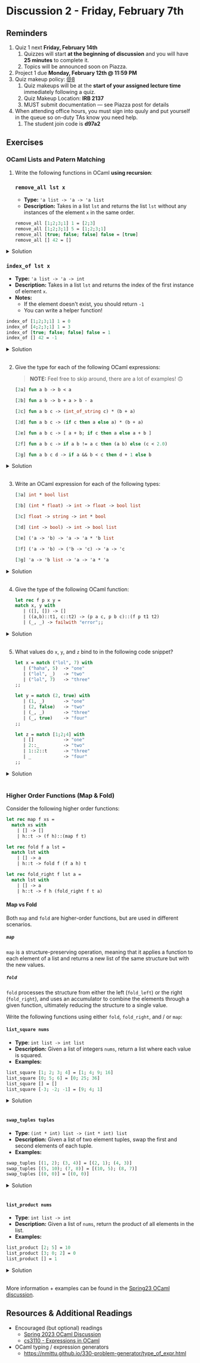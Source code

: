 # Discussion 2 - Friday, February 7th

## Reminders

1. Quiz 1 next **Friday, February 14th**
   1. Quizzes will start **at the beginning of discussion** and you will have **25 minutes** to complete it.
   1. Topics will be announced soon on Piazza.
3. Project 1 due **Monday, February 12th @ 11:59 PM**
4. Quiz makeup policy: [@8](https://piazza.com/class/m6687mvdhig1iw/post/8)
   1. Quiz makeups will be at the **start of your assigned lecture time** immediately following a quiz.
   1. Quiz Makeup Location: **IRB 2137**
   1. MUST submit documentation — see Piazza post for details
5. When attending office hours, you must sign into quuly and put yourself in the queue so on-duty TAs know you need help.
    1. The student join code is **d97a2**    


## Exercises

### OCaml Lists and Patern Matching
1. Write the following functions in OCaml **using recursion**:

   ### `remove_all lst x`

   - **Type:** `'a list -> 'a -> 'a list`
   - **Description:** Takes in a list `lst` and returns the list `lst` without any instances of the element `x` in the same order.

   ```ocaml
   remove_all [1;2;3;1] 1 = [2;3]
   remove_all [1;2;3;1] 5 = [1;2;3;1]
   remove_all [true; false; false] false = [true]
   remove_all [] 42 = []
   ```

<details>
    <summary>Solution</summary>

    let rec remove_all lst x = match lst with
        | [] -> []
        | h::t -> if x = h then (remove_all t x) else h::(remove_all t x);;
    
</details>

   ### `index_of lst x`

   - **Type:** `'a list -> 'a -> int`
   - **Description:** Takes in a list `lst` and returns the index of the first instance of element `x`.
   - **Notes:**
     - If the element doesn't exist, you should return `-1`
     - You can write a helper function!

   ```ocaml
   index_of [1;2;3;1] 1 = 0
   index_of [4;2;3;1] 1 = 3
   index_of [true; false; false] false = 1
   index_of [] 42 = -1
   ```

<details>
    <summary>Solution</summary>
    
    let index_of lst x = 
        let rec helper lst x i = match lst with
        | [] -> -1
        | h::t -> if x = h then i else (helper t x (i + 1)) 
    in helper lst x 0;;
</details>
<br>

2. Give the type for each of the following OCaml expressions:

   > **NOTE:** Feel free to skip around, there are a lot of examples! 🙃

   ```ocaml
   [2a] fun a b -> b < a

   [2b] fun a b -> b + a > b - a

   [2c] fun a b c -> (int_of_string c) * (b + a)

   [2d] fun a b c -> (if c then a else a) * (b + a)

   [2e] fun a b c -> [ a + b; if c then a else a + b ]

   [2f] fun a b c -> if a b != a c then (a b) else (c < 2.0)

   [2g] fun a b c d -> if a && b < c then d + 1 else b
   ```

<details>
    <summary>Solution</summary>
    
    [2a] 'a -> 'a -> bool

    [2b] int -> int -> bool

    [2c] int -> int -> string -> int

    [2d] int -> int -> bool -> int

    [2e] int -> int -> bool -> int list

    [2f] (float -> bool) -> float -> float -> bool

    [2g] bool -> int -> int -> int -> int
</details>
<br>

3. Write an OCaml expression for each of the following types:

   ```ocaml
   [3a] int * bool list

   [3b] (int * float) -> int -> float -> bool list

   [3c] float -> string -> int * bool

   [3d] (int -> bool) -> int -> bool list

   [3e] ('a -> 'b) -> 'a -> 'a * 'b list

   [3f] ('a -> 'b) -> ('b -> 'c) -> 'a -> 'c

   [3g] 'a -> 'b list -> 'a -> 'a * 'a
   ```

<details>
    <summary>Solution</summary>
    
    [3a] (1, [true])
    (* NOTE: same thing as `int * (bool list)` *)

    [3b] fun (a, b) c d -> [a + 1 = c; b +. 1.0 = d]

    [3c] fun a b -> (int_of_float a, b = "a")

    [3d] fun f a -> [f a; a = 2]

    [3e] fun f a -> (a, [f a])

    [3f] fun f g a -> g (f a)

    [3g] fun a b c -> if (a = c && b = []) then (a,a) else (c,c)
</details>
<br>

4. Give the type of the following OCaml function:

   ```ocaml
   let rec f p x y =
   match x, y with
      | ([], []) -> []
      | ((a,b)::t1, c::t2) -> (p a c, p b c)::(f p t1 t2)
      | (_, _) -> failwith "error";;
   ```

<details>
    <summary>Solution</summary>
    
    ('a -> 'b -> 'c) -> ('a * 'a) list -> 'b list -> ('c * 'c) list
</details>
<br>

5. What values do `x`, `y`, and `z` bind to in the following code snippet?

   ```ocaml
   let x = match ("lol", 7) with
      | ("haha", 5)  -> "one"
      | ("lol", _)   -> "two"
      | ("lol", 7)   -> "three"
   ;;

   let y = match (2, true) with
      | (1, _)       -> "one"
      | (2, false)   -> "two"
      | (_, _)       -> "three"
      | (_, true)    -> "four"
   ;;

   let z = match [1;2;4] with
      | []           -> "one"
      | 2::_         -> "two"
      | 1::2::t      -> "three"
      | _            -> "four"
   ;;
   ```

<details>
    <summary>Solution</summary>
    
    x: two
    y: three
    z: three
</details>
<br>

### Higher Order Functions (Map & Fold)

Consider the following higher order functions:

```ocaml
let rec map f xs =
  match xs with
    | [] -> []
    | h::t -> (f h)::(map f t)

let rec fold f a lst =
  match lst with
    | [] -> a
    | h::t -> fold f (f a h) t

let rec fold_right f lst a =
  match lst with
    | [] -> a
    | h::t -> f h (fold_right f t a)
```

#### Map vs Fold
Both `map` and `fold` are higher-order functions, but are used in different scenarios.

##### `map`
`map` is a structure-preserving operation, meaning that it applies a function to each element of a list and returns a new list of the same structure but with the new values. 

##### `fold`
`fold` processes the structure from either the left (`fold_left`) or the right (`fold_right`), and uses an accumulator to combine the elements through a given function, ultimately reducing the structure to a single value.

Write the following functions using either `fold`, `fold_right`, and / or `map`:

#### `list_square nums`

- **Type**: `int list -> int list`
- **Description:** Given a list of integers `nums`, return a list where each value is squared.
- **Examples:**

```ocaml
list_square [1; 2; 3; 4] = [1; 4; 9; 16]
list_square [0; 5; 6] = [0; 25; 36]
list_square [] = []
list_square [-3; -2; -1] = [9; 4; 1]
```

<details>
    <summary>Solution</summary>
   
    let list_square nums = map (fun x -> x * x) nums
</details>
<br>

#### `swap_tuples tuples`

- **Type**: `(int * int) list -> (int * int) list`
- **Description:** Given a list of two element tuples, swap the first and second elements of each tuple.
- **Examples:**

```ocaml
swap_tuples [(1, 2); (3, 4)] = [(2, 1); (4, 3)]
swap_tuples [(5, 10); (7, 8)] = [(10, 5); (8, 7)]
swap_tuples [(0, 0)] = [(0, 0)]
```

<details>
    <summary>Solution</summary>
   
    let swap_tuples tups = map (fun (a,b) -> (b,a)) tups
</details>
<br>

#### `list_product nums`

- **Type**: `int list -> int`
- **Description:** Given a list of `nums`, return the product of all elements in the list.
- **Examples:**

```ocaml
list_product [2; 5] = 10
list_product [3; 0; 2] = 0
list_product [] = 1
```

<details>
    <summary>Solution</summary>
   
    let list_product nums = fold (fun acc elem -> acc * elem) 1 nums
</details>
<br>

More information + examples can be found in the [Spring23 OCaml discussion](https://github.com/cmsc330-umd/spring23/tree/main/discussions/d3_ocaml).

## Resources & Additional Readings

- Encouraged (but optional) readings
  - [Spring 2023 OCaml Discussion](https://github.com/cmsc330-umd/spring23/tree/main/discussions/d3_ocaml)
  - [cs3110 - Expressions in OCaml](https://cs3110.github.io/textbook/chapters/basics/expressions.html)
- OCaml typing / expression generators
  - https://nmittu.github.io/330-problem-generator/type_of_expr.html
